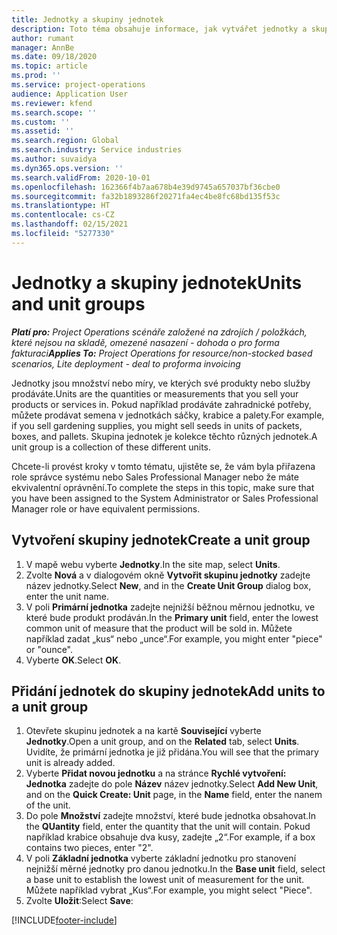 ```yaml
---
title: Jednotky a skupiny jednotek
description: Toto téma obsahuje informace, jak vytvářet jednotky a skupiny jednotek v Dynamics 365 Project Operations.
author: rumant
manager: AnnBe
ms.date: 09/18/2020
ms.topic: article
ms.prod: ''
ms.service: project-operations
audience: Application User
ms.reviewer: kfend
ms.search.scope: ''
ms.custom: ''
ms.assetid: ''
ms.search.region: Global
ms.search.industry: Service industries
ms.author: suvaidya
ms.dyn365.ops.version: ''
ms.search.validFrom: 2020-10-01
ms.openlocfilehash: 162366f4b7aa678b4e39d9745a657037bf36cbe0
ms.sourcegitcommit: fa32b1893286f20271fa4ec4be8fc68bd135f53c
ms.translationtype: HT
ms.contentlocale: cs-CZ
ms.lasthandoff: 02/15/2021
ms.locfileid: "5277330"
---
```

# <a name="units-and-unit-groups"></a><span data-ttu-id="59b93-103">Jednotky a skupiny jednotek</span><span class="sxs-lookup"><span data-stu-id="59b93-103">Units and unit groups</span></span>

<span data-ttu-id="59b93-104">_**Platí pro:** Project Operations scénáře založené na zdrojích / položkách, které nejsou na skladě, omezené nasazení - dohoda o pro forma fakturaci_</span><span class="sxs-lookup"><span data-stu-id="59b93-104">_**Applies To:** Project Operations for resource/non-stocked based scenarios, Lite deployment - deal to proforma invoicing_</span></span>

<span data-ttu-id="59b93-105">Jednotky jsou množství nebo míry, ve kterých své produkty nebo služby prodáváte.</span><span class="sxs-lookup"><span data-stu-id="59b93-105">Units are the quantities or measurements that you sell your products or services in.</span></span> <span data-ttu-id="59b93-106">Pokud například prodáváte zahradnické potřeby, můžete prodávat semena v jednotkách sáčky, krabice a palety.</span><span class="sxs-lookup"><span data-stu-id="59b93-106">For example, if you sell gardening supplies, you might sell seeds in units of packets, boxes, and pallets.</span></span> <span data-ttu-id="59b93-107">Skupina jednotek je kolekce těchto různých jednotek.</span><span class="sxs-lookup"><span data-stu-id="59b93-107">A unit group is a collection of these different units.</span></span>

<span data-ttu-id="59b93-108">Chcete-li provést kroky v tomto tématu, ujistěte se, že vám byla přiřazena role správce systému nebo Sales Professional Manager nebo že máte ekvivalentní oprávnění.</span><span class="sxs-lookup"><span data-stu-id="59b93-108">To complete the steps in this topic, make sure that you have been assigned to the System Administrator or Sales Professional Manager role or have equivalent permissions.</span></span>

## <a name="create-a-unit-group"></a><span data-ttu-id="59b93-109">Vytvoření skupiny jednotek</span><span class="sxs-lookup"><span data-stu-id="59b93-109">Create a unit group</span></span>

1. <span data-ttu-id="59b93-110">V mapě webu vyberte **Jednotky**.</span><span class="sxs-lookup"><span data-stu-id="59b93-110">In the site map, select **Units**.</span></span>
2. <span data-ttu-id="59b93-111">Zvolte **Nová** a v dialogovém okně **Vytvořit skupinu jednotky** zadejte název jednotky.</span><span class="sxs-lookup"><span data-stu-id="59b93-111">Select **New**, and in the **Create Unit Group** dialog box, enter the unit name.</span></span>
3. <span data-ttu-id="59b93-112">V poli **Primární jednotka** zadejte nejnižší běžnou měrnou jednotku, ve které bude produkt prodáván.</span><span class="sxs-lookup"><span data-stu-id="59b93-112">In the **Primary unit** field, enter the lowest common unit of measure that the product will be sold in.</span></span> <span data-ttu-id="59b93-113">Můžete například zadat „kus“ nebo „unce“.</span><span class="sxs-lookup"><span data-stu-id="59b93-113">For example, you might enter "piece" or "ounce".</span></span>
4. <span data-ttu-id="59b93-114">Vyberte **OK**.</span><span class="sxs-lookup"><span data-stu-id="59b93-114">Select **OK**.</span></span>

## <a name="add-units-to-a-unit-group"></a><span data-ttu-id="59b93-115">Přidání jednotek do skupiny jednotek</span><span class="sxs-lookup"><span data-stu-id="59b93-115">Add units to a unit group</span></span>

1. <span data-ttu-id="59b93-116">Otevřete skupinu jednotek a na kartě **Související** vyberte **Jednotky**.</span><span class="sxs-lookup"><span data-stu-id="59b93-116">Open a unit group, and on the **Related** tab, select **Units**.</span></span> <span data-ttu-id="59b93-117">Uvidíte, že primární jednotka je již přidána.</span><span class="sxs-lookup"><span data-stu-id="59b93-117">You will see that the primary unit is already added.</span></span>
2. <span data-ttu-id="59b93-118">Vyberte **Přidat novou jednotku** a na stránce **Rychlé vytvoření: Jednotka** zadejte do pole **Název** název jednotky.</span><span class="sxs-lookup"><span data-stu-id="59b93-118">Select **Add New Unit**, and on the **Quick Create: Unit** page, in the **Name** field, enter the nanem of the unit.</span></span>
3. <span data-ttu-id="59b93-119">Do pole **Množství** zadejte množství, které bude jednotka obsahovat.</span><span class="sxs-lookup"><span data-stu-id="59b93-119">In the **QUantity** field, enter the quantity that the unit will contain.</span></span> <span data-ttu-id="59b93-120">Pokud například krabice obsahuje dva kusy, zadejte „2“.</span><span class="sxs-lookup"><span data-stu-id="59b93-120">For example, if a box contains two pieces, enter "2".</span></span> 
4. <span data-ttu-id="59b93-121">V poli **Základní jednotka** vyberte základní jednotku pro stanovení nejnižší měrné jednotky pro danou jednotku.</span><span class="sxs-lookup"><span data-stu-id="59b93-121">In the **Base unit** field, select a base unit to establish the lowest unit of measurement for the unit.</span></span> <span data-ttu-id="59b93-122">Můžete například vybrat „Kus“.</span><span class="sxs-lookup"><span data-stu-id="59b93-122">For example, you might select "Piece".</span></span>
5. <span data-ttu-id="59b93-123">Zvolte **Uložit**:</span><span class="sxs-lookup"><span data-stu-id="59b93-123">Select **Save**:</span></span>


[!INCLUDE[footer-include](../includes/footer-banner.md)]